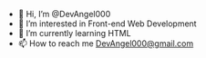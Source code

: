 - 👋 Hi, I’m @DevAngel000
- 👀 I’m interested in Front-end Web Development
- 🌱 I’m currently learning HTML
- 📫 How to reach me DevAngel000@gmail.com
